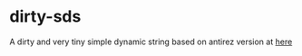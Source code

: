 # dirty-sds
A dirty and very tiny simple dynamic string based on antirez version at [here](github.com/antirez/sds)
